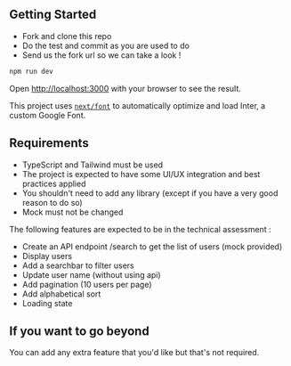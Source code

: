 
## Getting Started

- Fork and clone this repo
- Do the test and commit as you are used to do
- Send us the fork url so we can take a look !


```bash
npm run dev
```

Open [http://localhost:3000](http://localhost:3000) with your browser to see the result.

This project uses [`next/font`](https://nextjs.org/docs/basic-features/font-optimization) to automatically optimize and load Inter, a custom Google Font.

## Requirements 

- TypeScript and Tailwind must be used
- The project is expected to have some UI/UX integration and best practices applied
- You shouldn't need to add any library (except if you have a very good reason to do so)
- Mock must not be changed

The following features are expected to be in the technical assessment : 

- Create an API endpoint /search to get the list of users (mock provided)
- Display users
- Add a searchbar to filter users
- Update user name (without using api)
- Add pagination (10 users per page)
- Add alphabetical sort 
- Loading state


## If you want to go beyond

You can add any extra feature that you'd like but that's not required. 

